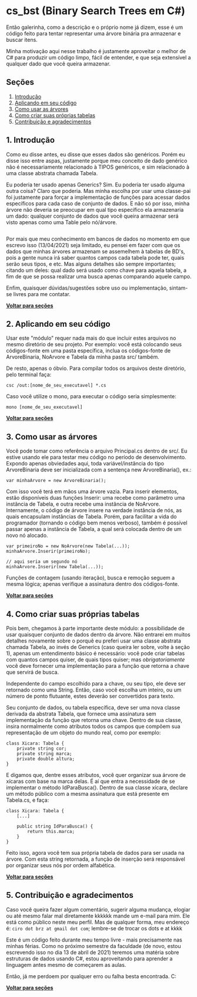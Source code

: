 # cs_bst (Binary Search Trees em C#)
Então galerinha, como a descrição e o próprio nome já dizem, esse é um código feito para tentar representar uma árvore binária pra armazenar e buscar itens.

Minha motivação aqui nesse trabalho é justamente aproveitar o melhor de C# para produzir um código limpo, fácil de entender, e que seja extensível a qualquer dado que você queira armazenar.

## Seções

1. [Introdução](https://github.com/ciroDourado/cs_bst#1-introdução)
2. [Aplicando em seu código](https://github.com/ciroDourado/cs_bst#2-aplicando-em-seu-código)
3. [Como usar as árvores](https://github.com/ciroDourado/cs_bst#3-como-usar-as-árvores)
4. [Como criar suas próprias tabelas](https://github.com/ciroDourado/cs_bst#4-como-criar-suas-próprias-tabelas)
5. [Contribuição e agradecimentos](https://github.com/ciroDourado/cs_bst#5-contribuição-e-agradecimentos)

## 1. Introdução

Como eu disse antes, eu disse que esses dados são genéricos. Porém eu disse isso entre aspas, justamente porque meu conceito de dado genérico não é necessariamente relacionado à TIPOS genéricos, e sim relacionado à uma classe abstrata chamada Tabela. 

Eu poderia ter usado apenas Generics? Sim. Eu poderia ter usado alguma outra coisa? Claro que poderia. Mas minha escolha por usar uma classe-pai foi justamente para forçar a implementação de funções para acessar dados específicos para cada caso de conjunto de dados. E não só por isso, minha árvore não deveria se preocupar em qual tipo específico ela armazenaria um dado: qualquer conjunto de dados que você queira armazenar será visto apenas como uma Table pelo nó/árvore.

![]()

Por mais que meu conhecimento em bancos de dados no momento em que escrevo isso (13/04/2021) seja limitado, eu pensei em fazer com que os dados que minhas árvores armazenam se assemelhem à tabelas de BD's, pois a gente nunca irá saber quantos campos cada tabela pode ter, quais serão seus tipos, e etc. Mas alguns detalhes são sempre importantes; citando um deles: qual dado será usado como chave para aquela tabela, a fim de que se possa realizar uma busca apenas comparando aquele campo.

Enfim, quaisquer dúvidas/sugestões sobre uso ou implementação, sintam-se livres para me contatar.

**[Voltar para seções](https://github.com/ciroDourado/cs_bst#seções)** 

## 2. Aplicando em seu código

Usar este "módulo" requer nada mais do que incluir estes arquivos no mesmo diretório de seu projeto.
Por exemplo: você está colocando seus códigos-fonte em uma pasta específica, inclua os códigos-fonte de ArvoreBinaria, NoArvore e Tabela da minha pasta src/ também.

De resto, apenas o óbvio. Para compilar todos os arquivos deste diretório, pelo terminal faça:

```
csc /out:[nome_de_seu_executavel] *.cs
```

Caso você utilize o mono, para executar o código seria simplesmente:

```
mono [nome_de_seu_executavel]
```

**[Voltar para seções](https://github.com/ciroDourado/cs_bst#seções)** 

## 3. Como usar as árvores

Você pode tomar como referência o arquivo Principal.cs dentro de src/. Eu estive usando ele para testar meu código no período de desenvolvimento.
Expondo apenas obviedades aqui, toda variável/instância do tipo ArvoreBinaria deve ser inicializada com a sentença new ArvoreBinaria(), ex.:

```
var minhaArvore = new ArvoreBinaria();
```

Com isso você terá em mãos uma árvore vazia. Para inserir elementos, estão disponíveis duas funções Inserir: uma recebe como parâmetro uma instância de Tabela, e outra recebe uma instância de NoArvore. Internamente, o código de árvore insere na verdade instância de nós, as quais encapsulam instâncias de Tabela. Porém, para facilitar a vida do programador (tornando o código bem menos verboso), também é possível passar apenas a instância de Tabela, a qual será colocada dentro de um novo nó alocado.

```
var primeiroNo = new NoArvore(new Tabela(...));
minhaArvore.Inserir(primeiroNo);

// aqui seria um segundo nó
minhaArvore.Inserir(new Tabela(...));
```
Funções de contagem (usando iteração), busca e remoção seguem a mesma lógica; apenas verifique a assinatura dentro dos códigos-fonte.

**[Voltar para seções](https://github.com/ciroDourado/cs_bst#seções)** 

## 4. Como criar suas próprias tabelas

Pois bem, chegamos à parte importante deste módulo: a possibilidade de usar quaisquer conjunto de dados dentro da árvore. Não entrarei em muitos detalhes novamente sobre o porquê eu preferi usar uma classe abstrata chamada Tabela, ao invés de Generics (caso queira ler sobre, volte à seção 1), apenas um entendimento básico é necessário: você pode criar tabelas com quantos campos quiser, de quais tipos quiser; mas *obrigatoriamente* você deve fornecer uma implementação para a função que retorna a chave que servirá de busca.

Independente do campo escolhido para a chave, ou seu tipo, ele deve ser retornado como uma String. Então, caso você escolha um inteiro, ou um número de ponto flutuante, estes deverão ser convertidos para texto.

Seu conjunto de dados, ou tabela específica, deve ser uma nova classe derivada da abstrata Tabela, que fornece uma assinatura sem implementação da função que retorna uma chave. Dentro de sua classe, insira normalmente como atributos todos os campos que compõem sua representação de um objeto do mundo real, como por exemplo:

```
class Xicara: Tabela {
    private string cor;
    private string marca;
    private double altura;
}
```

E digamos que, dentre esses atributos, você quer organizar sua árvore de xícaras com base na marca delas. É aí que entra a necessidade de se implementar o método IdParaBusca(). Dentro de sua classe xícara, declare um método público com a mesma assinatura que está presente em Tabela.cs, e faça:

```
class Xicara: Tabela {
    [...]
    
    public string IdParaBusca() {
        return this.marca;
    }
}
```
Feito isso, agora você tem sua própria tabela de dados para ser usada na árvore. Com esta string retornada, a função de inserção será responsável por organizar seus nós por ordem alfabética.

**[Voltar para seções](https://github.com/ciroDourado/cs_bst#seções)** 

## 5. Contribuição e agradecimentos

Caso você queira fazer algum comentário, sugerir alguma mudança, elogiar ou até mesmo falar mal diretamente kkkkkk mande um e-mail para mim. Ele está como público neste meu perfil. Mas de qualquer forma, meu endereço é: `ciro dot brz at gmail dot com`; lembre-se de trocar os dots e at kkkk

Este é um código feito durante meu tempo livre - mais precisamente nas minhas férias. Como no próximo semestre da faculdade (de novo, estou escrevendo isso no dia 13 de abril de 2021) teremos uma matéria sobre estruturas de dados usando C#, estou aproveitando para aprender a linguagem antes mesmo de começarem as aulas. 

Então, já me perdoem por qualquer erro ou falha besta encontrada. C:

**[Voltar para seções](https://github.com/ciroDourado/cs_bst#seções)** 
